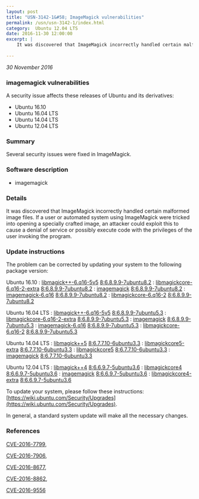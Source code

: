 ```yaml
---
layout: post
title: "USN-3142-1&#58; ImageMagick vulnerabilities"
permalink: /usn/usn-3142-1/index.html
category:  Ubuntu 12.04 LTS
date: 2016-11-30 12:00:00
excerpt: |
    It was discovered that ImageMagick incorrectly handled certain malformed image files. If a user or automated system using ImageMagick were tricked into opening a specially crafted image, an attacker could exploit this to cause a denial of service or possibly execute code with the privileges of the user invoking the program. 
    
--- 
```

 
 

*30 November 2016*

### imagemagick vulnerabilities

A security issue affects these releases of Ubuntu and its derivatives:

* Ubuntu 16.10
* Ubuntu 16.04 LTS
* Ubuntu 14.04 LTS
* Ubuntu 12.04 LTS

### Summary

Several security issues were fixed in ImageMagick. 

### Software description

* imagemagick 

### Details

It was discovered that ImageMagick incorrectly handled certain malformed image files. If a user or automated system using ImageMagick were tricked into opening a specially crafted image, an attacker could exploit this to cause a denial of service or possibly execute code with the privileges of the user invoking the program. 

### Update instructions

The problem can be corrected by updating your system to the following package version:

Ubuntu 16.10
 : [libmagick++-6.q16-5v5](https://launchpad.net/ubuntu/+source/imagemagick) <span> [8:6.8.9.9-7ubuntu8.2](https://launchpad.net/ubuntu/+source/imagemagick/8:6.8.9.9-7ubuntu8.2) </span> 
 : [libmagickcore-6.q16-2-extra](https://launchpad.net/ubuntu/+source/imagemagick) <span> [8:6.8.9.9-7ubuntu8.2](https://launchpad.net/ubuntu/+source/imagemagick/8:6.8.9.9-7ubuntu8.2) </span> 
 : [imagemagick](https://launchpad.net/ubuntu/+source/imagemagick) <span> [8:6.8.9.9-7ubuntu8.2](https://launchpad.net/ubuntu/+source/imagemagick/8:6.8.9.9-7ubuntu8.2) </span> 
 : [imagemagick-6.q16](https://launchpad.net/ubuntu/+source/imagemagick) <span> [8:6.8.9.9-7ubuntu8.2](https://launchpad.net/ubuntu/+source/imagemagick/8:6.8.9.9-7ubuntu8.2) </span> 
 : [libmagickcore-6.q16-2](https://launchpad.net/ubuntu/+source/imagemagick) <span> [8:6.8.9.9-7ubuntu8.2](https://launchpad.net/ubuntu/+source/imagemagick/8:6.8.9.9-7ubuntu8.2) </span> 

Ubuntu 16.04 LTS
 : [libmagick++-6.q16-5v5](https://launchpad.net/ubuntu/+source/imagemagick) <span> [8:6.8.9.9-7ubuntu5.3](https://launchpad.net/ubuntu/+source/imagemagick/8:6.8.9.9-7ubuntu5.3) </span> 
 : [libmagickcore-6.q16-2-extra](https://launchpad.net/ubuntu/+source/imagemagick) <span> [8:6.8.9.9-7ubuntu5.3](https://launchpad.net/ubuntu/+source/imagemagick/8:6.8.9.9-7ubuntu5.3) </span> 
 : [imagemagick](https://launchpad.net/ubuntu/+source/imagemagick) <span> [8:6.8.9.9-7ubuntu5.3](https://launchpad.net/ubuntu/+source/imagemagick/8:6.8.9.9-7ubuntu5.3) </span> 
 : [imagemagick-6.q16](https://launchpad.net/ubuntu/+source/imagemagick) <span> [8:6.8.9.9-7ubuntu5.3](https://launchpad.net/ubuntu/+source/imagemagick/8:6.8.9.9-7ubuntu5.3) </span> 
 : [libmagickcore-6.q16-2](https://launchpad.net/ubuntu/+source/imagemagick) <span> [8:6.8.9.9-7ubuntu5.3](https://launchpad.net/ubuntu/+source/imagemagick/8:6.8.9.9-7ubuntu5.3) </span> 

Ubuntu 14.04 LTS
 : [libmagick++5](https://launchpad.net/ubuntu/+source/imagemagick) <span> [8:6.7.7.10-6ubuntu3.3](https://launchpad.net/ubuntu/+source/imagemagick/8:6.7.7.10-6ubuntu3.3) </span> 
 : [libmagickcore5-extra](https://launchpad.net/ubuntu/+source/imagemagick) <span> [8:6.7.7.10-6ubuntu3.3](https://launchpad.net/ubuntu/+source/imagemagick/8:6.7.7.10-6ubuntu3.3) </span> 
 : [libmagickcore5](https://launchpad.net/ubuntu/+source/imagemagick) <span> [8:6.7.7.10-6ubuntu3.3](https://launchpad.net/ubuntu/+source/imagemagick/8:6.7.7.10-6ubuntu3.3) </span> 
 : [imagemagick](https://launchpad.net/ubuntu/+source/imagemagick) <span> [8:6.7.7.10-6ubuntu3.3](https://launchpad.net/ubuntu/+source/imagemagick/8:6.7.7.10-6ubuntu3.3) </span> 

Ubuntu 12.04 LTS
 : [libmagick++4](https://launchpad.net/ubuntu/+source/imagemagick) <span> [8:6.6.9.7-5ubuntu3.6](https://launchpad.net/ubuntu/+source/imagemagick/8:6.6.9.7-5ubuntu3.6) </span> 
 : [libmagickcore4](https://launchpad.net/ubuntu/+source/imagemagick) <span> [8:6.6.9.7-5ubuntu3.6](https://launchpad.net/ubuntu/+source/imagemagick/8:6.6.9.7-5ubuntu3.6) </span> 
 : [imagemagick](https://launchpad.net/ubuntu/+source/imagemagick) <span> [8:6.6.9.7-5ubuntu3.6](https://launchpad.net/ubuntu/+source/imagemagick/8:6.6.9.7-5ubuntu3.6) </span> 
 : [libmagickcore4-extra](https://launchpad.net/ubuntu/+source/imagemagick) <span> [8:6.6.9.7-5ubuntu3.6](https://launchpad.net/ubuntu/+source/imagemagick/8:6.6.9.7-5ubuntu3.6) </span> 

To update your system, please follow these instructions: [https://wiki.ubuntu.com/Security/Upgrades](https://wiki.ubuntu.com/Security/Upgrades).

In general, a standard system update will make all the necessary changes. 

### References

 
 [CVE-2016-7799](http://people.ubuntu.com/~ubuntu-security/cve/CVE-2016-7799), 

 [CVE-2016-7906](http://people.ubuntu.com/~ubuntu-security/cve/CVE-2016-7906), 

 [CVE-2016-8677](http://people.ubuntu.com/~ubuntu-security/cve/CVE-2016-8677), 

 [CVE-2016-8862](http://people.ubuntu.com/~ubuntu-security/cve/CVE-2016-8862), 

 [CVE-2016-9556](http://people.ubuntu.com/~ubuntu-security/cve/CVE-2016-9556)
 

